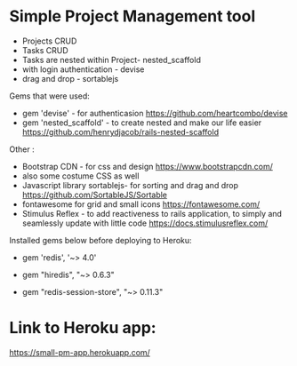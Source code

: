 
# Simple Project Management tool 

- Projects CRUD 
- Tasks CRUD 
- Tasks are nested within Project- nested_scaffold
- with login authentication - devise
- drag and drop - sortablejs


Gems that were used:

* gem 'devise' - for authenticasion 
https://github.com/heartcombo/devise
* gem 'nested_scaffold' - to create nested and make our life easier
https://github.com/henrydjacob/rails-nested-scaffold




Other :
* Bootstrap CDN - for css and design
https://www.bootstrapcdn.com/
* also some costume CSS as well
* Javascript library sortablejs- for sorting and drag and drop
https://github.com/SortableJS/Sortable
* fontawesome for grid and small icons
https://fontawesome.com/
* Stimulus Reflex - to add reactiveness to rails application, to simply and seamlessly update with little code
https://docs.stimulusreflex.com/


 Installed gems below before deploying to Heroku:

* gem 'redis', '~> 4.0'

* gem "hiredis", "~> 0.6.3"

* gem "redis-session-store", "~> 0.11.3"

# Link to Heroku app:
https://small-pm-app.herokuapp.com/